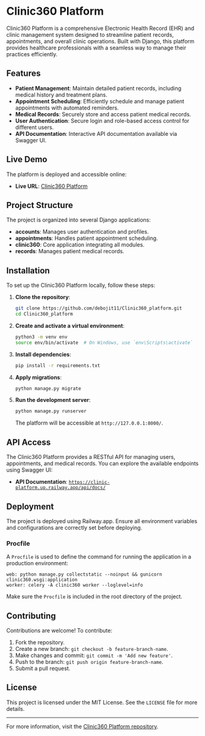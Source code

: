 # Clinic360 Platform

Clinic360 Platform is a comprehensive Electronic Health Record (EHR) and clinic management system designed to streamline patient records, appointments, and overall clinic operations. Built with Django, this platform provides healthcare professionals with a seamless way to manage their practices efficiently.

## Features

- **Patient Management**: Maintain detailed patient records, including medical history and treatment plans.
- **Appointment Scheduling**: Efficiently schedule and manage patient appointments with automated reminders.
- **Medical Records**: Securely store and access patient medical records.
- **User Authentication**: Secure login and role-based access control for different users.
- **API Documentation**: Interactive API documentation available via Swagger UI.

## Live Demo

The platform is deployed and accessible online:

- **Live URL**: [Clinic360 Platform](https://clinic-platform.up.railway.app/)

## Project Structure

The project is organized into several Django applications:

- **accounts**: Manages user authentication and profiles.
- **appointments**: Handles patient appointment scheduling.
- **clinic360**: Core application integrating all modules.
- **records**: Manages patient medical records.

## Installation

To set up the Clinic360 Platform locally, follow these steps:

1. **Clone the repository**:
   ```bash
   git clone https://github.com/debojit11/Clinic360_platform.git
   cd Clinic360_platform
   ```
2. **Create and activate a virtual environment**:
   ```bash
   python3 -m venv env
   source env/bin/activate  # On Windows, use `env\Scripts\activate`
   ```
3. **Install dependencies**:
   ```bash
   pip install -r requirements.txt
   ```
4. **Apply migrations**:
   ```bash
   python manage.py migrate
   ```
5. **Run the development server**:
   ```bash
   python manage.py runserver
   ```

   The platform will be accessible at `http://127.0.0.1:8000/`.

## API Access

The Clinic360 Platform provides a RESTful API for managing users, appointments, and medical records. You can explore the available endpoints using Swagger UI:

- **API Documentation**: [`https://clinic-platform.up.railway.app/api/docs/`](https://clinic-platform.up.railway.app/api/docs/)

## Deployment

The project is deployed using Railway.app. Ensure all environment variables and configurations are correctly set before deploying.

### Procfile

A `Procfile` is used to define the command for running the application in a production environment:

```
web: python manage.py collectstatic --noinput && gunicorn clinic360.wsgi:application
worker: celery -A clinic360 worker --loglevel=info
```

Make sure the `Procfile` is included in the root directory of the project.

## Contributing

Contributions are welcome! To contribute:

1. Fork the repository.
2. Create a new branch: `git checkout -b feature-branch-name`.
3. Make changes and commit: `git commit -m 'Add new feature'`.
4. Push to the branch: `git push origin feature-branch-name`.
5. Submit a pull request.

## License

This project is licensed under the MIT License. See the `LICENSE` file for more details.

---
For more information, visit the [Clinic360 Platform repository](https://github.com/debojit11/Clinic360_platform).
